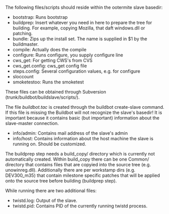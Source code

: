 The following files/scripts should reside within the ootermite slave basedir:

  * bootstrap: Runs bootstrap
  * buildprep: Insert whatever you need in here to prepare the tree for building. For example, copying Mozilla, that daft windows.dll or patching.
  * bundle: Zips up the install set.  The name is supplied in $1 by the buildmaster.
  * compile: Actually does the compile
  * configure: Runs configure, you supply configure line
  * cws\_get: For getting CWS's from CVS
  * cws\_get.config: cws\_get config file
  * steps.config: Several configuration values, e.g. for configure
  * sloccount
  * smoketestoo: Runs the smoketest

These files can be obtained through Subversion (trunk/buildbot/buildslave/scripts/).

The file _buildbot.tac_ is created through the buildbot create-slave command. If this file is missing the Buildbot will not recognize the slave's basedir! It is important because it contains basic (but important) information about the slave-master connection.

  * info/admin: Contains mail address of the slave's admin
  * info/host: Contains information about the host machine the slave is running on. Should be customized.

The buildprep step needs a build\_copy/ directory which is currently not automatically created.
Within build\_copy there can be one Common/ directory that contains files that are copyied into the source tree (e.g. unowinreg.dll). Additionally there are per workstamp dirs (e.g. DEV300\_m35) that contain milestone specific patches that will be applied onto the source tree before building (buildprep step).

While running there are two additional files:
  * twistd.log: Output of the slave.
  * twistd.pid: Contains PID of the currently running twistd process.